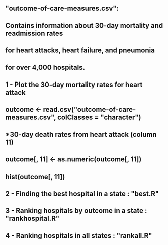 ## "outcome-of-care-measures.csv": 
## Contains information about 30-day mortality and readmission rates 
## for heart attacks, heart failure, and pneumonia 
## for over 4,000 hospitals.
##
##  1 - Plot the 30-day mortality rates for heart attack 
##    outcome <- read.csv("outcome-of-care-measures.csv", colClasses = "character") 
##    *30-day death rates from heart attack (column 11)
##    outcome[, 11] <- as.numeric(outcome[, 11])
##    hist(outcome[, 11])
##
##  2 - Finding the best hospital in a state : "best.R" 
##
##  3 - Ranking hospitals by outcome in a state : "rankhospital.R"
##
##  4 - Ranking hospitals in all states : "rankall.R"
 


